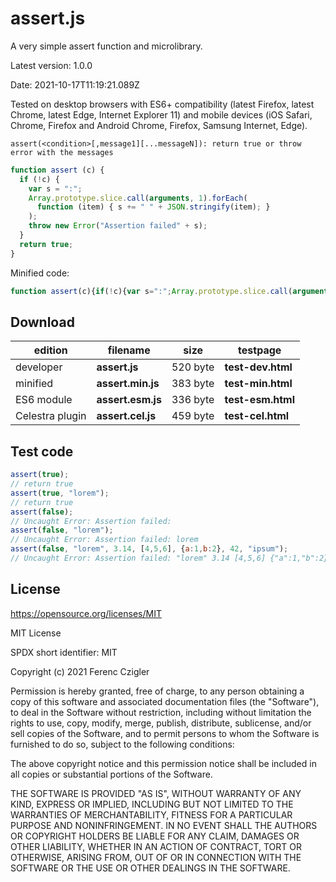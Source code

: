 # assert.js

A very simple assert function and microlibrary.

Latest version: 1.0.0

Date: 2021-10-17T11:19:21.089Z

Tested on desktop browsers with ES6+ compatibility (latest Firefox, latest Chrome, latest Edge, Internet Explorer 11) and mobile devices (iOS Safari, Chrome, Firefox and Android Chrome, Firefox, Samsung Internet, Edge).

````
assert(<condition>[,message1][...messageN]): return true or throw error with the messages
````

````javascript
function assert (c) {
  if (!c) {
    var s = ":";
    Array.prototype.slice.call(arguments, 1).forEach(
      function (item) { s += " " + JSON.stringify(item); }
    );
    throw new Error("Assertion failed" + s);
  }
  return true;
}
````
Minified code:
````javascript
function assert(c){if(!c){var s=":";Array.prototype.slice.call(arguments,1).forEach(function(item){s+=" "+JSON.stringify(item);});throw new Error("Assertion failed"+s);}return true;}
````


## Download

edition|filename|size|testpage
-------|--------|----|--------
developer|__assert.js__|520 byte|__test-dev.html__
minified|__assert.min.js__|383 byte|__test-min.html__
ES6 module|__assert.esm.js__|336 byte|__test-esm.html__
Celestra plugin|__assert.cel.js__|459 byte|__test-cel.html__


## Test code

````javascript
assert(true);
// return true
assert(true, "lorem");
// return true
assert(false);
// Uncaught Error: Assertion failed:
assert(false, "lorem");
// Uncaught Error: Assertion failed: lorem
assert(false, "lorem", 3.14, [4,5,6], {a:1,b:2}, 42, "ipsum");
// Uncaught Error: Assertion failed: "lorem" 3.14 [4,5,6] {"a":1,"b":2} 42 "ipsum"
````

## License

https://opensource.org/licenses/MIT

MIT License

SPDX short identifier: MIT

Copyright (c) 2021 Ferenc Czigler

Permission is hereby granted, free of charge, to any person obtaining a copy
of this software and associated documentation files (the "Software"), to deal
in the Software without restriction, including without limitation the rights
to use, copy, modify, merge, publish, distribute, sublicense, and/or sell
copies of the Software, and to permit persons to whom the Software is
furnished to do so, subject to the following conditions:

The above copyright notice and this permission notice shall be included in all
copies or substantial portions of the Software.

THE SOFTWARE IS PROVIDED "AS IS", WITHOUT WARRANTY OF ANY KIND, EXPRESS OR
IMPLIED, INCLUDING BUT NOT LIMITED TO THE WARRANTIES OF MERCHANTABILITY,
FITNESS FOR A PARTICULAR PURPOSE AND NONINFRINGEMENT. IN NO EVENT SHALL THE
AUTHORS OR COPYRIGHT HOLDERS BE LIABLE FOR ANY CLAIM, DAMAGES OR OTHER
LIABILITY, WHETHER IN AN ACTION OF CONTRACT, TORT OR OTHERWISE, ARISING FROM,
OUT OF OR IN CONNECTION WITH THE SOFTWARE OR THE USE OR OTHER DEALINGS IN THE
SOFTWARE.
